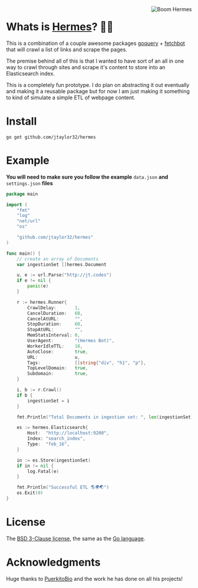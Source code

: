 <img src="https://github.com/jtaylor32/hermes/blob/master/docs/static_files/power-to-the-masses.png" alt="Boom Hermes" align="right" />

Whats is [Hermes](https://en.wikipedia.org/wiki/Hermes)? 🏃💨
====================
This is a combination of a couple awesome packages [goquery](https://github.com/PuerkitoBio/goquery) + [fetchbot](https://github.com/PuerkitoBio/fetchbot) that will crawl a list of links and scrape the pages.

The premise behind all of this is that I wanted to have sort of an all in one way to crawl through sites and scrape it's content to store into an Elasticsearch index.

This is a completely fun prototype.  I do plan on abstracting it out eventually and making it a reusable package but for now I am just making it something to kind of simulate a simple ETL of webpage content.

Install
=======

`go get github.com/jtaylor32/hermes`

Example
=======

**You will need to make sure you follow the example** `data.json` **and** `settings.json` **files**

```go
package main

import (
	"fmt"
	"log"
	"net/url"
	"os"

	"github.com/jtaylor32/hermes"
)

func main() {
	// create an array of Documents
	var ingestionSet []hermes.Document

	u, e := url.Parse("http://jt.codes")
	if e != nil {
		panic(e)
	}

	r := hermes.Runner{
		CrawlDelay:       1,
		CancelDuration:   60,
		CancelAtURL:      "",
		StopDuration:     60,
		StopAtURL:        "",
		MemStatsInterval: 0,
		UserAgent:        "(Hermes Bot)",
		WorkerIdleTTL:    10,
		AutoClose:        true,
		URL:              u,
		Tags:             []string{"div", "h1", "p"},
		TopLevelDomain:   true,
		Subdomain:        true,
	}

	i, b := r.Crawl()
	if b {
		ingestionSet = i
	}

	fmt.Println("Total Documents in ingestion set: ", len(ingestionSet))

	es := hermes.Elasticsearch{
		Host:  "http://localhost:9200",
		Index: "search_index",
		Type:  "feb_16",
	}

	in := es.Store(ingestionSet)
	if in != nil {
		log.Fatal(e)
	}

	fmt.Println("Successful ETL 🌎🌍🌏")
	os.Exit(0)
}

```

License
=======

The [BSD 3-Clause license](http://opensource.org/licenses/BSD-3-Clause), the same as the [Go language](http://golang.org/LICENSE).

Acknowledgments
===============

Huge thanks to [PuerkitoBio](https://github.com/PuerkitoBio) and the work he has done on all his projects!
